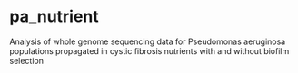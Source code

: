 # pa_nutrient

Analysis of whole genome sequencing data for Pseudomonas aeruginosa populations propagated in cystic fibrosis nutrients with and without biofilm selection

